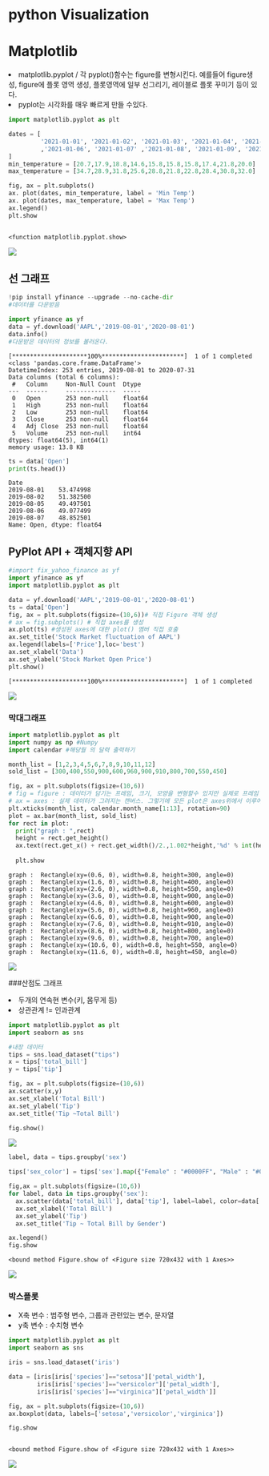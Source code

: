 # python Visualization

# Matplotlib
<li>matplotlib.pyplot / 각 pyplot()함수는 figure를 변형시킨다. 예를들어 figure생성, figure에 플롯 영역 생성, 플롯영역에 일부 선그리기, 레이블로 플롯 꾸미기 등이 있다.</li>
<li>pyplot는 시각화를 매우 빠르게 만들 수있다.</li>


```python
import matplotlib.pyplot as plt

dates = [
         '2021-01-01', '2021-01-02', '2021-01-03', '2021-01-04', '2021-01-05'
         ,'2021-01-06', '2021-01-07' ,'2021-01-08', '2021-01-09', '2021-01-10'
]
min_temperature = [20.7,17.9,18.8,14.6,15.8,15.8,15.8,17.4,21.8,20.0]
max_temperature = [34.7,28.9,31.8,25.6,28.8,21.8,22.8,28.4,30.8,32.0]

fig, ax = plt.subplots()
ax. plot(dates, min_temperature, label = 'Min Temp')
ax. plot(dates, max_temperature, label = 'Max Temp')
ax.legend()
plt.show



```




    <function matplotlib.pyplot.show>




![](../img/python_visualization/output_2_1.png)
    


## 선 그래프


```python
!pip install yfinance --upgrade --no-cache-dir
#데이터를 다운받음
```


```python
import yfinance as yf
data = yf.download('AAPL','2019-08-01','2020-08-01')
data.info()
#다운받은 데이터의 정보를 볼러온다. 
```

    [*********************100%***********************]  1 of 1 completed
    <class 'pandas.core.frame.DataFrame'>
    DatetimeIndex: 253 entries, 2019-08-01 to 2020-07-31
    Data columns (total 6 columns):
     #   Column     Non-Null Count  Dtype  
    ---  ------     --------------  -----  
     0   Open       253 non-null    float64
     1   High       253 non-null    float64
     2   Low        253 non-null    float64
     3   Close      253 non-null    float64
     4   Adj Close  253 non-null    float64
     5   Volume     253 non-null    int64  
    dtypes: float64(5), int64(1)
    memory usage: 13.8 KB
    


```python
ts = data['Open']
print(ts.head())
```

    Date
    2019-08-01    53.474998
    2019-08-02    51.382500
    2019-08-05    49.497501
    2019-08-06    49.077499
    2019-08-07    48.852501
    Name: Open, dtype: float64
    

##  PyPlot API + 객체지향 API


```python
#import fix_yahoo_finance as yf
import yfinance as yf
import matplotlib.pyplot as plt

data = yf.download('AAPL','2019-08-01','2020-08-01')
ts = data['Open']
fig, ax = plt.subplots(figsize=(10,6))# 직접 Figure 객체 생성
# ax = fig.subplots() # 직접 axes를 생성
ax.plot(ts) #생성된 axes에 대한 plot() 멤버 직접 호출
ax.set_title('Stock Market fluctuation of AAPL')
ax.legend(labels=['Price'],loc='best')
ax.set_xlabel('Data')
ax.set_ylabel('Stock Market Open Price')
plt.show()
```

    [*********************100%***********************]  1 of 1 completed
    



![](../img/python_visualization/output_8_1.png)    


### 막대그래프


```python
import matplotlib.pyplot as plt 
import numpy as np #Numpy
import calendar #해당월 의 달력 출력하기

month_list = [1,2,3,4,5,6,7,8,9,10,11,12]
sold_list = [300,400,550,900,600,960,900,910,800,700,550,450]

fig, ax = plt.subplots(figsize=(10,6))
# fig = figure : 데이터가 담기는 프레임, 크기, 모양을 변형할수 있지만 실제로 프레임 위에 글씨를 쓸수 없다. 즉 여러 그래프가 담길 수 있는 액자 같은 역활을 한다.
# ax = axes : 실제 데이터가 그려지는 캔버스. 그렇기에 모든 plot은 axes위에서 이루어져야 하는 것이다.
plt.xticks(month_list, calendar.month_name[1:13], rotation=90)
plot = ax.bar(month_list, sold_list)
for rect in plot:
  print("graph : ",rect)
  height = rect.get_height()
  ax.text(rect.get_x() + rect.get_width()/2.,1.002*height,'%d' % int(height), ha='center', va='bottom')
  
  plt.show


```

    graph :  Rectangle(xy=(0.6, 0), width=0.8, height=300, angle=0)
    graph :  Rectangle(xy=(1.6, 0), width=0.8, height=400, angle=0)
    graph :  Rectangle(xy=(2.6, 0), width=0.8, height=550, angle=0)
    graph :  Rectangle(xy=(3.6, 0), width=0.8, height=900, angle=0)
    graph :  Rectangle(xy=(4.6, 0), width=0.8, height=600, angle=0)
    graph :  Rectangle(xy=(5.6, 0), width=0.8, height=960, angle=0)
    graph :  Rectangle(xy=(6.6, 0), width=0.8, height=900, angle=0)
    graph :  Rectangle(xy=(7.6, 0), width=0.8, height=910, angle=0)
    graph :  Rectangle(xy=(8.6, 0), width=0.8, height=800, angle=0)
    graph :  Rectangle(xy=(9.6, 0), width=0.8, height=700, angle=0)
    graph :  Rectangle(xy=(10.6, 0), width=0.8, height=550, angle=0)
    graph :  Rectangle(xy=(11.6, 0), width=0.8, height=450, angle=0)
    



![](../img/python_visualization/output_10_1.png)    


###산점도 그래프
<li> 두개의 연속현 변수(키, 몸무게 등)</li>
<li> 상관관계 != 인과관계


```python
import matplotlib.pyplot as plt
import seaborn as sns

#내장 데이터
tips = sns.load_dataset("tips")
x = tips['total_bill']
y = tips['tip']

fig, ax = plt.subplots(figsize=(10,6))
ax.scatter(x,y)
ax.set_xlabel('Total Bill')
ax.set_ylabel('Tip')
ax.set_title('Tip ~Total Bill')

fig.show()
```



![](../img/python_visualization/output_12_0.png)    



```python
label, data = tips.groupby('sex')
```


```python
tips['sex_color'] = tips['sex'].map({"Female" : "#0000FF", "Male" : "#00FF00" })

fig,ax = plt.subplots(figsize=(10,6))
for label, data in tips.groupby('sex'):
  ax.scatter(data['total_bill'], data['tip'], label=label, color=data['sex_color'], alpha=0.5)
  ax.set_xlabel('Total Bill')
  ax.set_ylabel('Tip')
  ax.set_title('Tip ~ Total Bill by Gender')

ax.legend()
fig.show
```




    <bound method Figure.show of <Figure size 720x432 with 1 Axes>>





![](../img/python_visualization/output_14_1.png)    


### 박스플롯
<li> X축 변수 : 범주형 변수, 그룹과 관련있는 변수, 문자열</li>
<li> y축 변수 : 수치형 변수


```python
import matplotlib.pyplot as plt
import seaborn as sns

iris = sns.load_dataset('iris')

data = [iris[iris['species']=="setosa"]['petal_width'],
        iris[iris['species']=="versicolor"]['petal_width'],
        iris[iris['species']=="virginica"]['petal_width']]

fig, ax = plt.subplots(figsize=(10,6))
ax.boxplot(data, labels=['setosa','versicolor','virginica'])

fig.show



```




    <bound method Figure.show of <Figure size 720x432 with 1 Axes>>




![](../img/python_visualization/output_16_1.png)
    

